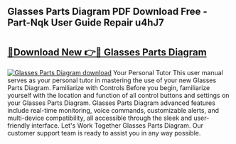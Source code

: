 ## Glasses Parts Diagram PDF Download Free - Part-Nqk User Guide Repair u4hJ7

# <h2><a href="http://dfm8knk.blite.top/?on=Glasses+Parts+Diagram">🔗Download New 👉🔴 Glasses Parts Diagram</a></h2>

[![Glasses Parts Diagram download](https://i.imgur.com/lujVjoI.png)](http://dfm8knk.blite.top/?on=Glasses+Parts+Diagram)
Your Personal Tutor This user manual serves as your personal tutor in mastering the use of your new Glasses Parts Diagram. Familiarize with Controls Before you begin, familiarize yourself with the location and function of all control buttons and settings on your Glasses Parts Diagram. Glasses Parts Diagram advanced features include real-time monitoring, voice commands, customizable alerts, and multi-device compatibility, all accessible through the sleek and user-friendly interface. Let's Work Together Glasses Parts Diagram. Our customer support team is ready to assist you in any way possible.
